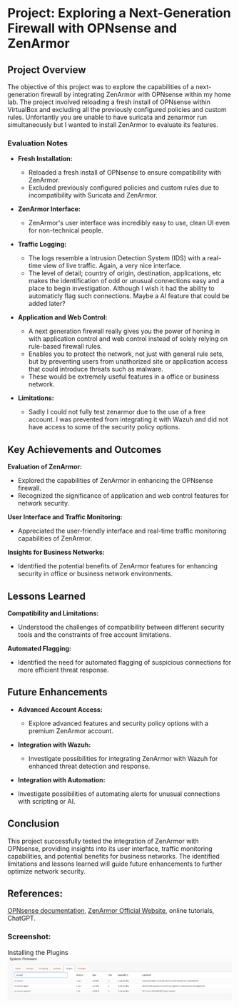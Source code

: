 # Project: Exploring a Next-Generation Firewall with OPNsense and ZenArmor

## Project Overview

The objective of this project was to explore the capabilities of a next-generation firewall by integrating ZenArmor with OPNsense within my home lab. The project involved reloading a fresh install of OPNsense within VirtualBox and excluding all the previously configured policies and custom rules. Unfortantly you are unable to have suricata and zenarmor run simultaneously but I wanted to install ZenArmor to evaluate its features.

### Evaluation Notes

- **Fresh Installation:**
  - Reloaded a fresh install of OPNsense to ensure compatibility with ZenArmor.
  - Excluded previously configured policies and custom rules due to incompatibility with Suricata and ZenArmor.

- **ZenArmor Interface:**
  - ZenArmor's user interface was incredibly easy to use, clean UI even for non-technical people.

- **Traffic Logging:**
  - The logs resemble a Intrusion Detection System (IDS) with a real-time view of live traffic. Again, a very nice interface.
  - The level of detail; country of origin, destination, applications, etc makes the identification of odd or unusual connections easy and a place to begin investigation. Although I wish it had the ability to automaticly flag such connections. Maybe a AI feature that could be added later?

- **Application and Web Control:**
  - A next generation firewall really gives you the power of honing in with application control and web control instead of solely relying on rule-based firewall rules.
  - Enables you to protect the network, not just with general rule sets, but by preventing users from unathorized site or application access that could introduce threats such as malware.
  - These would be extremely useful features in a office or business network.

- **Limitations:**
  - Sadly I could not fully test zenarmor due to the use of a free account. I was prevented from integrating it with Wazuh and did not have access to some of the security policy options.

## Key Achievements and Outcomes

**Evaluation of ZenArmor:**
- Explored the capabilities of ZenArmor in enhancing the OPNsense firewall.
- Recognized the significance of application and web control features for network security.

**User Interface and Traffic Monitoring:**
- Appreciated the user-friendly interface and real-time traffic monitoring capabilities of ZenArmor.

**Insights for Business Networks:**
- Identified the potential benefits of ZenArmor features for enhancing security in office or business network environments.

## Lessons Learned

**Compatibility and Limitations:**
- Understood the challenges of compatibility between different security tools and the constraints of free account limitations.

**Automated Flagging:**
- Identified the need for automated flagging of suspicious connections for more efficient threat response.

## Future Enhancements

- **Advanced Account Access:**
  - Explore advanced features and security policy options with a premium ZenArmor account.

- **Integration with Wazuh:**
  - Investigate possibilities for integrating ZenArmor with Wazuh for enhanced threat detection and response.

 - **Integration with Automation:**
  - Investigate possibilities of automating alerts for unusual connections with scripting or AI.

## Conclusion

This project successfully tested the integration of ZenArmor with OPNsense, providing insights into its user interface, traffic monitoring capabilities, and potential benefits for business networks. The identified limitations and lessons learned will guide future enhancements to further optimize network security.

## References:

[OPNsense documentation](https://docs.opnsense.org), [ZenArmor Official Website](https://www.zenarmor.com), online tutorials, ChatGPT.

### Screenshot:

Installing the Plugins
  ![screenshot](sensei.png)
  


  
